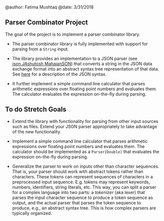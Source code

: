 @author: Fatima Mushtaq
@date: 3/31/2018

## Parser Combinator Project

The goal of the project is to implement a parser combinator
library. 
* The parser combinator library is fully implemented with
  support for parsing from a `String` input.

* The library provides an implementation to a JSON parser
  (see [json.JAshutosh MahajanSON](src/main/scala/json/JSON.scala)) that
  converts a string in the JSON data exchange format into an abstract
  syntax tree representation of that
  data. See [here](https://www.json.org/) for a description of the
  JSON syntax.

* It further implement a simple command line calculator that parses arithmetic
  expressions over floating point numbers and evaluates them. The
  calculator evaluates the expression on-the-fly during parsing.

## To do Stretch Goals

* Extend the library with functionality for parsing from other input
  sources such as files. Extend your JSON parser appropriately to take
  advantage of the new functionality.

* Implement a simple command line calculator that parses arithmetic
  expressions over floating point numbers and evaluates them. The
  calculator should be implemented as a `Parser[Double]` that
  evaluates the expression on-the-fly during parsing.

* Generalize the parser to work on inputs other than character
  sequences. That is, your parser should work with abstract tokens
  rather than characters. These tokens can represent sequences of
  characters in a preprocessed input sequence. E.g. tokens may
  represent keywords, numbers, identifiers, string literals, etc. This
  way, you can split a parser for a complex language into two parts: a
  *tokenizer* (aka lexer) that parses the input character sequence to
  produce a token sequence as output, and the actual parser that
  parses the token sequence to produce, e.g., an abstract syntax
  tree. This is how complex parsers are typically organized.

